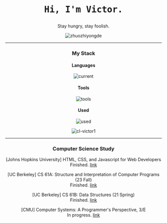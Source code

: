 
<div align="center">
  
<div align="center">
  <h1><pre>Hi, I'm Victor.</pre></h1>
</div>

Stay hungry, stay foolish.

<p align="center">
  <img src="https://github-readme-stats.vercel.app/api?username=cl-victor1&show_icons=true&theme=github_dark&title_color=FFE652&text_color=71DFE7&hide_border=1&border_radius=10" alt="zhuozhiyongde">
  </p>
  
---

### My Stack

#### Languages

![current](https://skillicons.dev/icons?i=py,java,bash,md,js,html,css,c,latex&perline=6&theme=dark)

#### Tools

![tools](https://skillicons.dev/icons?i=pytorch,sublime,sklearn,ubuntu,ps,regex,powershell,pycharm,github,vscode,linux,git,visualstudio,idea,mysql,vim&perline=6&theme=dark)

#### Used

![used](https://skillicons.dev/icons?i=windows,linkedin,obsidian,twitter,stackoverflow,gmail,instagram,anaconda,apple,azure,discord&perline=6&theme=dark)

<p align="center">
  <img src="https://github-readme-stats.vercel.app/api/top-langs/?username=cl-victor1&layout=compact&hide=html&title_color=FFE652&theme=radical&text_color=71DFE7&hide_border=1&border_radius=10" alt="cl-victor1">
</p>

---

### Computer Science Study  
[Johns Hopkins University] HTML, CSS, and Javascript for Web Developers   
Finished. [link](https://github.com/cl-victor1/HTML-CSS-and-Javascript-for-Web-Developers)  
  
[UC Berkeley] CS 61A: Structure and Interpretation of Computer Programs (23 Fall)   
Finished. [link](https://github.com/cl-victor1/CS61A-23FALL)  
  
[UC Berkeley] CS 61B: Data Structures (21 Spring)  
Finished. [link](https://github.com/cl-victor1/cs61b-sp21)  
  
[CMU] Computer Systems: A Programmer's Perspective, 3/E  
In progress. [link](https://github.com/cl-victor1/15-213) 

</div>
